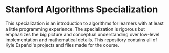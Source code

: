# Stanford Algorithms Specialization
This specialization is an introduction to algorithms for learners with at least a little programming experience.  The specialization is rigorous but emphasizes the big picture and conceptual understanding over low-level implementation and mathematical details. This repository contains all of Kyle Español's projects and files made for the course.
